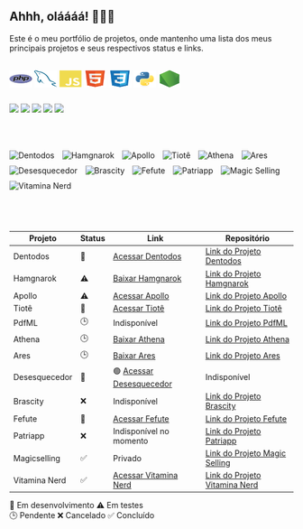 ## Ahhh, oláááá! 👋👋👋

Este é o meu portfólio de projetos, onde mantenho uma lista dos meus principais projetos e seus respectivos status e links.

<div style="display: inline_block"><br>
  <img align="center" alt="PHP" height="30" width="40" src="https://raw.githubusercontent.com/devicons/devicon/master/icons/php/php-original.svg"> 
  <img align="center" alt="MySQL" height="30" width="40" src="https://raw.githubusercontent.com/devicons/devicon/master/icons/mysql/mysql-original.svg"> 
  <img align="center" alt="Javascript" height="30" width="40" src="https://raw.githubusercontent.com/devicons/devicon/master/icons/javascript/javascript-plain.svg">
  <img align="center" alt="HTML5" height="30" width="40" src="https://raw.githubusercontent.com/devicons/devicon/master/icons/html5/html5-original.svg">
  <img align="center" alt="CSS" height="30" width="40" src="https://raw.githubusercontent.com/devicons/devicon/master/icons/css3/css3-original.svg">
  <img align="center" alt="Python" height="30" width="40" src="https://raw.githubusercontent.com/devicons/devicon/master/icons/python/python-original.svg">
  <img align="center" alt="NodeJS" height="30" width="40" src="https://raw.githubusercontent.com/devicons/devicon/master/icons/nodejs/nodejs-original.svg">
</div>
  
  ##
 
<div> 
  <a href="https://www.youtube.com/channel/UC_-uuuZbY0AAt9CViNzvc-Q" target="_blank"><img src="https://img.shields.io/badge/YouTube-FF0000?style=for-the-badge&logo=youtube&logoColor=white" target="_blank"></a>
  <a href="https://instagram.com/luanbiao" target="_blank"><img src="https://img.shields.io/badge/-Instagram-%23E4405F?style=for-the-badge&logo=instagram&logoColor=white" target="_blank"></a>
  <a href="https://discord.gg/wagxzStdcR" target="_blank"><img src="https://img.shields.io/badge/Discord-7289DA?style=for-the-badge&logo=discord&logoColor=white" target="_blank"></a> 
  <a href = "mailto:luanbiao@hotmail.com"><img src="https://img.shields.io/badge/-Gmail-%23333?style=for-the-badge&logo=gmail&logoColor=white" target="_blank"></a>
  <a href="https://www.linkedin.com/in/luan-biao" target="_blank"><img src="https://img.shields.io/badge/-LinkedIn-%230077B5?style=for-the-badge&logo=linkedin&logoColor=white" target="_blank"></a> 
</div><br/>

##

<div style="display: inline_block"><br>
  <img align="center" alt="Dentodos" height="60" src="https://desesquecedor.com.br/uploads/1/anexos/dentodos.png" style="margin-right: 10px; margin-bottom: 10px;">
  <img align="center" alt="Hamgnarok" height="60" src="https://desesquecedor.com.br/uploads/1/anexos/icone.png" style="margin-right: 10px; margin-bottom: 10px;">
  <img align="center" alt="Apollo" height="60" src="https://zeus.tiote.com.br/imgs/apolo.png" style="margin-right: 10px; margin-bottom: 10px;"> 
  <img align="center" alt="Tiotê" height="60" src="https://tiote.com.br/tiote_t.png" style="margin-right: 10px; margin-bottom: 10px;">
  <img align="center" alt="Athena" height="60" src="https://zeus.tiote.com.br/imgs/athena.png" style="margin-right: 10px; margin-bottom: 10px;">
  <img align="center" alt="Ares" height="60" src="https://zeus.tiote.com.br/imgs/ares.png" style="margin-right: 10px; margin-bottom: 10px;">
  <img align="center" alt="Desesquecedor" height="60" src="https://desesquecedor.com.br/img/logo2.webp" style="margin-right: 10px; margin-bottom: 10px;"> 
  <img align="center" alt="Brascity" height="60" src="https://desesquecedor.com.br/uploads/1/anexos/logo_brascity.png" style="margin-right: 10px; margin-bottom: 10px;">  
  <img align="center" alt="Fefute" height="60" src="https://desesquecedor.com.br/uploads/1/anexos/logo_fefute.png" style="margin-right: 10px; margin-bottom: 10px;">  
  <img align="center" alt="Patriapp" height="60" src="https://desesquecedor.com.br/uploads/1/anexos/logo_black.png" style="margin-right: 10px; margin-bottom: 10px;">  
  <img align="center" alt="Magic Selling" height="60" src="https://desesquecedor.com.br/uploads/1/anexos/magicselling.png" style="margin-right: 10px; margin-bottom: 10px;">  
  <img align="center" alt="Vitamina Nerd" height="60" src="https://vitaminanerd.com.br/marcas/Logo%20PinT.png" style="margin-right: 10px; margin-bottom: 10px;">
</div>

<br/><br/>

| Projeto       | Status       | Link | Repositório                                      |
|---------------|--------------|----------------|-------------------------------------------|
| Dentodos      | 🚧  | [Acessar Dentodos](https://dentodos.com.br) | [Link do Projeto Dentodos](https://github.com/luanbiao/dentodos) |
| Hamgnarok     | ⚠️     | [Baixar Hamgnarok](https://#)      | [Link do Projeto Hamgnarok](https://github.com/luanbiao/hamgnarok) |
| Apollo        | ⚠️     | [Acessar Apollo](https://apollo.tiote.com.br)     | [Link do Projeto Apollo](https://github.com/luanbiao/apollo) |
| Tiotê         | 🚧     | [Acessar Tiotê](https://tiote.com.br)     | [Link do Projeto Tiotê](https://github.com/luanbiao/tiote) |
| PdfML         | 🕒     | Indisponível   | [Link do Projeto PdfML](https://github.com/luanbiao/pdfml) |
| Athena        | 🕒     | [Baixar Athena](https://zeus.tiote.com.br)    | [Link do Projeto Athena](https://github.com/luanbiao/athena) |
| Ares          | 🕒     | [Baixar Ares](https://zeus.tiote.com.br)    | [Link do Projeto Ares](https://github.com/luanbiao/ares) |
| Desesquecedor | 🚧     | 🟢 [Acessar Desesquecedor](https://desesquecedor.com.br)    | Indisponível |
| Brascity      | ❌     | Indisponível    | [Link do Projeto Brascity](https://github.com/luanbiao/brascity) |
| Fefute        | 🚧     | [Acessar Fefute](https://fefute.com.br)     | [Link do Projeto Fefute](https://github.com/luanbiao/fefute) |
| Patriapp      | ❌     | Indisponível no momento     | [Link do Projeto Patriapp](https://github.com/luanbiao/patriapp) |
| Magicselling  | ✅     | Privado | [Link do Projeto Magic Selling](https://github.com/luanbiao/magicselling) |
| Vitamina Nerd | ✅     | [Acessar Vitamina Nerd](https://vitaminanerd.com.br)      | [Link do Projeto Vitamina Nerd](https://github.com/luanbiao/vitaminanerd) |

🚧 Em desenvolvimento
⚠️ Em testes  
🕒 Pendente
❌ Cancelado
✅ Concluído


